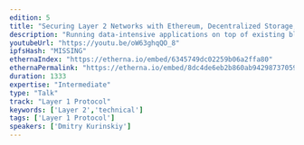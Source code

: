```yaml
---
edition: 5
title: "Securing Layer 2 Networks with Ethereum, Decentralized Storage, and Shared Fishermen"
description: "Running data-intensive applications on top of existing blockchain platforms remains a challenge. Modern blockchains are designed for maximum security and have limited compute and storage capacity, which means they are too expensive to handle nontrivial amounts of data. However, traditional applications often need high transaction throughput and low latency of request processing. I will show how to address the scalability and cost efficiency requirements with a hybrid architecture composed of several layers. Speed layer consists of real-time shards directly talking to a client; security layer provides finality and consists of fishermen verifying past speed layer behavior; dispute resolution is served by the Ethereum smart contract; finally, decentralized storage networks such as Swarm or IPFS provide data availability. In this talk, we will go through the hybrid architecture approach and explore how it can make the cost of running a classical database (e.g., Redis or SQLite) in the decentralized environment comparable to its centralized deployments without compromising security."
youtubeUrl: "https://youtu.be/oW63ghqQO_8"
ipfsHash: "MISSING"
ethernaIndex: "https://etherna.io/embed/6345749dc02259b06a2ffa80"
ethernaPermalink: "https://etherna.io/embed/8dc4de6eb2b860ab94298737059eee236b68c4abacf5c403c5721fb4f3a67e72"
duration: 1333
expertise: "Intermediate"
type: "Talk"
track: "Layer 1 Protocol"
keywords: ['Layer 2','technical']
tags: ['Layer 1 Protocol']
speakers: ['Dmitry Kurinskiy']
---
```

